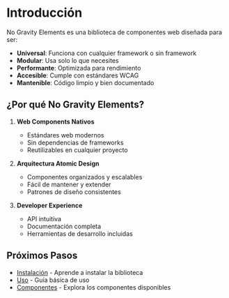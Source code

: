 # Introducción

No Gravity Elements es una biblioteca de componentes web diseñada para ser:

- **Universal**: Funciona con cualquier framework o sin framework
- **Modular**: Usa solo lo que necesites
- **Performante**: Optimizada para rendimiento
- **Accesible**: Cumple con estándares WCAG
- **Mantenible**: Código limpio y bien documentado

## ¿Por qué No Gravity Elements?

1. **Web Components Nativos**
   - Estándares web modernos
   - Sin dependencias de frameworks
   - Reutilizables en cualquier proyecto

2. **Arquitectura Atomic Design**
   - Componentes organizados y escalables
   - Fácil de mantener y extender
   - Patrones de diseño consistentes

3. **Developer Experience**
   - API intuitiva
   - Documentación completa
   - Herramientas de desarrollo incluidas

## Próximos Pasos

- [Instalación](./installation.md) - Aprende a instalar la biblioteca
- [Uso](./usage.md) - Guía básica de uso
- [Componentes](/components/) - Explora los componentes disponibles 